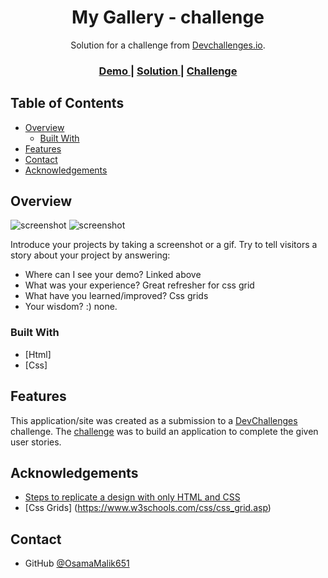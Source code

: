 <!-- Please update value in the {}  -->

<h1 align="center">My Gallery - challenge</h1>

<div align="center">
   Solution for a challenge from  <a href="http://devchallenges.io" target="_blank">Devchallenges.io</a>.
</div>

<div align="center">
  <h3>
    <a href="https://osamamalik651.github.io/my-gallery-challenge/">
      Demo
    </a>
    <span> | </span>
    <a href="https://github.com/OsamaMalik651/my-gallery-challenge">
      Solution
    </a>
    <span> | </span>
    <a href="https://devchallenges.io/challenges/gcbWLxG6wdennelX7b8I">
      Challenge
    </a>
  </h3>
</div>

<!-- TABLE OF CONTENTS -->

## Table of Contents

- [Overview](#overview)
  - [Built With](#built-with)
- [Features](#features)
- [Contact](#contact)
- [Acknowledgements](#acknowledgements)

<!-- OVERVIEW -->

## Overview

![screenshot](https://user-images.githubusercontent.com/69915198/186487775-1ca2e1d2-fc3f-4731-b2e4-346938337cc1.png)
![screenshot](https://user-images.githubusercontent.com/69915198/186487938-03c9327a-dfd4-4327-ab27-a565060e5f4f.png)



Introduce your projects by taking a screenshot or a gif. Try to tell visitors a story about your project by answering:

- Where can I see your demo? Linked above
- What was your experience? Great refresher for css grid
- What have you learned/improved? Css grids
- Your wisdom? :) none.

### Built With

<!-- This section should list any major frameworks that you built your project using. Here are a few examples.-->

- [Html]
- [Css]

## Features

<!-- List the features of your application or follow the template. Don't share the figma file here :) -->

This application/site was created as a submission to a [DevChallenges](https://devchallenges.io/challenges) challenge. The [challenge](https://devchallenges.io/challenges/gcbWLxG6wdennelX7b8I) was to build an application to complete the given user stories.


## Acknowledgements

<!-- This section should list any articles or add-ons/plugins that helps you to complete the project. This is optional but it will help you in the future. For exmpale -->

- [Steps to replicate a design with only HTML and CSS](https://devchallenges-blogs.web.app/how-to-replicate-design/)
- [Css Grids] (https://www.w3schools.com/css/css_grid.asp)

## Contact
- GitHub [@OsamaMalik651](https://github.com/OsamaMalik651)
